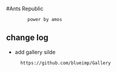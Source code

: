 #Ants Republic
		
			power by amos

## change log

* add gallery silde
		
		https://github.com/blueimp/Gallery




